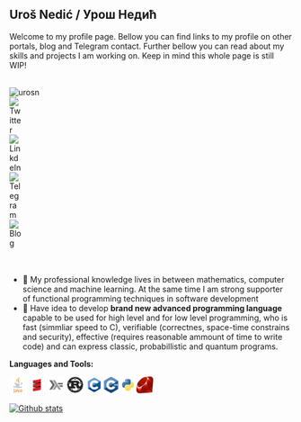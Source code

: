 
<!--
**urosn/urosn** is a ✨ _special_ ✨ repository because its `README.md` (this file) appears on your GitHub profile.
-->


## Uroš Nedić / Урош Недић

Welcome to my profile page. Bellow you can find links to my profile on other portals, blog and Telegram contact. Further bellow you can read about my skills and projects I am working on. Keep in mind this whole page is still WIP!

<br/>

<div class="row">
  <div class="column"><img src="https://komarev.com/ghpvc/?username=urosn&label=Views&color=blue&style=plastic" alt="urosn"/> </div>
  <div class="column"><a href="https://twitter.com/urosn"><img align="left" alt="Twitter" width="22px" src="https://cdn.jsdelivr.net/npm/simple-icons@v3/icons/twitter.svg"</a></div>
  <div class="column"><a href="https://linkedin.com/in/urosn"><img align="left" alt="LinkdeIn" width="22px" src="https://cdn.jsdelivr.net/npm/simple-icons@v3/icons/linkedin.svg" /></a></div>
  <div class="column">  <a href="https://t.me/urosn"><img align="left" alt="Telegram" width="22px" src="https://cdn.jsdelivr.net/npm/simple-icons@v3/icons/telegram.svg"  /></a></div>
  <div class="column"><a href="https://urosn.github.io"><img align="left" alt="Blog" width="22px" src="https://cdn.jsdelivr.net/npm/simple-icons@v3/icons/github.svg" /></a></div>
</div>


<br/>
<br/>


- 🔭 My professional knowledge lives in between mathematics, computer science and machine learning. At the same time I am strong
supporter of functional programming techniques in software development
- 🌱 Have idea to develop **brand new advanced programming language** capable to be used for high level and for low level programming, who is fast (simmliar speed to C), verifiable (correctnes, space-time constrains and security), effective (requires reasonable ammount of time to write code) and can express classic, probabillistic and quantum programs.

**Languages and Tools:**  

<code><img height="30" src="https://raw.githubusercontent.com/github/explore/80688e429a7d4ef2fca1e82350fe8e3517d3494d/topics/java/java.png"></code>
<code><img height="30" src="https://raw.githubusercontent.com/github/explore/80688e429a7d4ef2fca1e82350fe8e3517d3494d/topics/scala/scala.png"></code>
<code><img height="30" src="https://raw.githubusercontent.com/github/explore/80688e429a7d4ef2fca1e82350fe8e3517d3494d/topics/haskell/haskell.png"></code>
<code><img height="30" src="https://raw.githubusercontent.com/github/explore/80688e429a7d4ef2fca1e82350fe8e3517d3494d/topics/rust/rust.png"></code>
<code><img height="30" src="https://raw.githubusercontent.com/github/explore/80688e429a7d4ef2fca1e82350fe8e3517d3494d/topics/c/c.png"></code><code><img height="30" src="https://raw.githubusercontent.com/github/explore/80688e429a7d4ef2fca1e82350fe8e3517d3494d/topics/cpp/cpp.png"></code><code><img height="30" src="https://raw.githubusercontent.com/github/explore/80688e429a7d4ef2fca1e82350fe8e3517d3494d/topics/python/python.png"></code><code><img height="30" src="https://raw.githubusercontent.com/github/explore/80688e429a7d4ef2fca1e82350fe8e3517d3494d/topics/ruby/ruby.png"></code>    

<a href="https://github.com/urosn">
 <img align="center" src="https://github-readme-stats.vercel.app/api?username=urosn&show_icons=true&theme=light&line_height=27" alt="Github stats"/>
</a>
